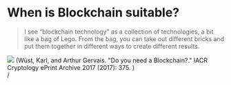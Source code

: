 # When is Blockchain suitable?

<div grid="~ cols-2 gap-2" m="t-2">
<div>

> I see “blockchain technology” as a collection of technologies, a bit like a bag of Lego.  From the bag, you can take out different bricks and put them together in different ways to create different results.




</div>
  <div>
    <img border="rounded" src="/do-you-need.png">
    (Wüst, Karl, and Arthur Gervais. "Do you need a Blockchain?." IACR Cryptology ePrint Archive 2017 (2017): 375. )
  </div>
</div>
<div class="absolute right-5px bottom-5px">
<SlideCurrentNo /> / <SlidesTotal />
</div>